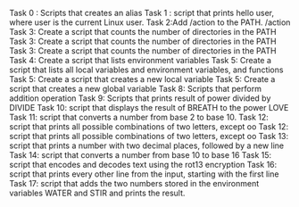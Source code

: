 Task 0 : Scripts that creates an alias
Task 1 :  script that prints hello user, where user is the current Linux user.
Task 2:Add /action to the PATH. /action
Task 3: Create a script that counts the number of directories in the PATH
Task 3: Create a script that counts the number of directories in the PATH
Task 3: Create a script that counts the number of directories in the PATH
Task 4: Create a script that lists environment variables
Task 5: Create a script that lists all local variables and environment variables, and functions
Task 5: Create a script that creates a new local variable
Task 5: Create a script that creates a new global variable
Task 8: Scripts that perform addition operation
Task 9: Scripts that prints result of power divided by DIVIDE
Task 10: script that displays the result of BREATH to the power LOVE
Task 11: script that  converts a number from base 2 to base 10.
Task 12: script that  prints all possible combinations of two letters, except oo
Task 12: script that  prints all possible combinations of two letters, except oo
Task 13: script that  prints  a number with two decimal places, followed by a new line
Task 14: script that converts a number from base 10 to base 16
Task 15: script that encodes and decodes text using the rot13 encryption
Task 16: script that prints every other line from the input, starting with the first line
Task 17: script that adds the two numbers stored in the environment variables WATER and STIR and prints the result.
